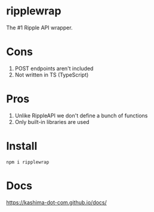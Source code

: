 # ripplewrap
The #1 Ripple API wrapper.
# Cons
1. POST endpoints aren't included
2. Not written in TS (TypeScript)
# Pros
1. Unlike RippleAPI we don't define a bunch of functions
2. Only built-in libraries are used
# Install
`npm i ripplewrap`
# Docs
https://kashima-dot-com.github.io/docs/
